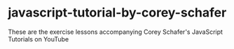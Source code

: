 # javascript-tutorial-by-corey-schafer
These are the exercise lessons accompanying Corey Schafer's JavaScript Tutorials on YouTube
